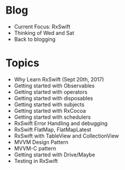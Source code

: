 # Blog
  - Current Focus: RxSwift
  - Thinking of Wed and Sat
  - Back to blogging

# Topics
  - Why Learn RxSwift (Sept 20th, 2017)
  - Getting started with Observables
  - Getting started with operators
  - Getting started with disposables
  - Getting started with subjects
  - Getting started with RxCocoa
  - Getting started with schedulers
  - RxSwift Error Handling and debugging
  - RxSwift FlatMap, FlatMapLatest
  - RxSwift with TableView and CollectionView
  - MVVM Design Pattern
  - MVVM-C pattern
  - Getting started with Drive/Maybe
  - Testing in RxSwift
